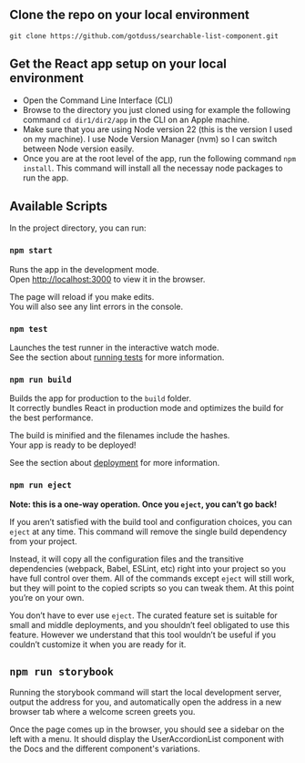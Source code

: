 ## Clone the repo on your local environment

`git clone https://github.com/gotduss/searchable-list-component.git`

## Get the React app setup on your local environment

- Open the Command Line Interface (CLI)
- Browse to the directory you just cloned using for example the following command `cd dir1/dir2/app` in the CLI on an Apple machine.
- Make sure that you are using Node version 22 (this is the version I used on my machine). I use Node Version Manager (nvm) so I can switch between Node version easily.
- Once you are at the root level of the app, run the following command `npm install`. This command will install all the necessay node packages to run the app.

## Available Scripts

In the project directory, you can run:

### `npm start`

Runs the app in the development mode.\
Open [http://localhost:3000](http://localhost:3000) to view it in the browser.

The page will reload if you make edits.\
You will also see any lint errors in the console.

### `npm test`

Launches the test runner in the interactive watch mode.\
See the section about [running tests](https://facebook.github.io/create-react-app/docs/running-tests) for more information.

### `npm run build`

Builds the app for production to the `build` folder.\
It correctly bundles React in production mode and optimizes the build for the best performance.

The build is minified and the filenames include the hashes.\
Your app is ready to be deployed!

See the section about [deployment](https://facebook.github.io/create-react-app/docs/deployment) for more information.

### `npm run eject`

**Note: this is a one-way operation. Once you `eject`, you can’t go back!**

If you aren’t satisfied with the build tool and configuration choices, you can `eject` at any time. This command will remove the single build dependency from your project.

Instead, it will copy all the configuration files and the transitive dependencies (webpack, Babel, ESLint, etc) right into your project so you have full control over them. All of the commands except `eject` will still work, but they will point to the copied scripts so you can tweak them. At this point you’re on your own.

You don’t have to ever use `eject`. The curated feature set is suitable for small and middle deployments, and you shouldn’t feel obligated to use this feature. However we understand that this tool wouldn’t be useful if you couldn’t customize it when you are ready for it.

## `npm run storybook`

Running the storybook command will start the local development server, output the address for you, and automatically open the address in a new browser tab where a welcome screen greets you.

Once the page comes up in the browser, you should see a sidebar on the left with a menu. It should display the UserAccordionList component with the Docs and the different component's variations.
